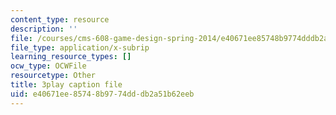 ```yaml
---
content_type: resource
description: ''
file: /courses/cms-608-game-design-spring-2014/e40671ee85748b9774dddb2a51b62eeb_1506702.srt
file_type: application/x-subrip
learning_resource_types: []
ocw_type: OCWFile
resourcetype: Other
title: 3play caption file
uid: e40671ee-8574-8b97-74dd-db2a51b62eeb
---
```

